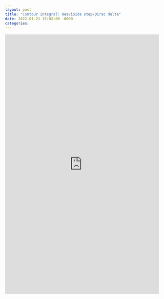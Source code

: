 ```yaml
---
layout: post
title: "Contour integral: Heaviside step/Dirac delta"
date: 2022-01-21 15:02:00 -0000
categories: 
---
```


<embed src="https://ant-stephenson.github.io/_assets/diff-stepfn=deltafn_proof.pdf" width="100%" height="850px"/>

